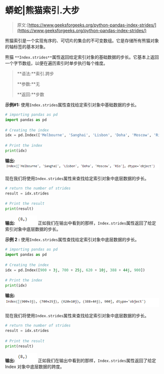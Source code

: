 # 蟒蛇|熊猫索引.大步

> 原文:[https://www.geeksforgeeks.org/python-pandas-index-strides/](https://www.geeksforgeeks.org/python-pandas-index-strides/)

熊猫索引是一个实现有序的、可切片的集合的不可变数组。它是存储所有熊猫对象的轴标签的基本对象。

熊猫 `**Index.strides**`属性返回给定索引对象的基础数据的步长。它基本上返回一个字节数组，以便在遍历索引时单步执行每个维度。

> **语法:**索引.跨步
> 
> **参数:**无
> 
> **返回:**步数

**示例#1:** 使用`Index.strides`属性查找给定索引对象中基础数据的步长。

```py
# importing pandas as pd
import pandas as pd

# Creating the index
idx = pd.Index(['Melbourne', 'Sanghai', 'Lisbon', 'Doha', 'Moscow', 'Rio'])

# Print the index
print(idx)
```

**输出:**
![](img/d947b05528c70694d6702a7dceabbb1e.png)

现在我们将使用`Index.strides`属性来查找给定索引对象中底层数据的步长。

```py
# return the number of strides
result = idx.strides

# Print the result
print(result)
```

**输出:**
![](img/f66d41071f8c3e486670c3d15e416aec.png)
正如我们在输出中看到的那样，`Index.strides`属性返回了给定索引对象中底层数据的步长。

**示例 2 :** 使用`Index.strides`属性查找给定索引对象中底层数据的步长。

```py
# importing pandas as pd
import pandas as pd

# Creating the index
idx = pd.Index([900 + 3j, 700 + 25j, 620 + 10j, 388 + 44j, 900])

# Print the index
print(idx)
```

**输出:**
![](img/a9148eb763b01e778d38c820623b038c.png)

现在我们将使用`Index.strides`属性来查找给定索引对象中底层数据的步长。

```py
# return the number of strides
result = idx.strides

# Print the result
print(result)
```

**输出:**
![](img/f66d41071f8c3e486670c3d15e416aec.png)
正如我们在输出中看到的那样，`Index.strides`属性返回了给定 Index 对象中底层数据的跨度。